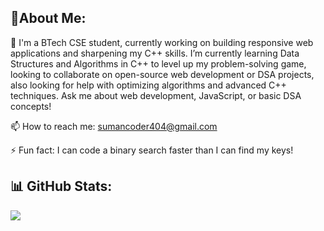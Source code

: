 ## 💫About Me:

👋 I'm a BTech CSE student, currently working on building responsive web applications and sharpening my C++ skills. I’m currently learning Data Structures and Algorithms in C++ to level up my problem-solving game, looking to collaborate on open-source web development or DSA projects, also looking for help with optimizing algorithms and advanced C++ techniques. Ask me about web development, JavaScript, or basic DSA concepts!

📫 How to reach me: sumancoder404@gmail.com

⚡ Fun fact: I can code a binary search faster than I can find my keys!

## 📊 GitHub Stats:

![](https://github-readme-stats.vercel.app/api/top-langs/?username=sumancpp&theme=calm&hide_border=false&include_all_commits=true&count_private=true&layout=compact)

<!--
**sumancpp/sumancpp** is a ✨ _special_ ✨ repository because its `README.md` (this file) appears on your GitHub profile.

Here are some ideas to get you started:

- 🔭 I’m currently working on ...
- 🌱 I’m currently learning ...
- 👯 I’m looking to collaborate on ...
- 🤔 I’m looking for help with ...
- 💬 Ask me about ...
- 📫 How to reach me: ...
- 😄 Pronouns: ...
- ⚡ Fun fact: ...
-->
